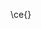 \ce{<style>
body {
background-image: url('https://user%2Dimages.githubusercontent.com/30528167/92789817-e4b53d80-f3b3-11ea-96a4-dad3ea09d237.png?raw=true');
/* Modified styles... */
position: fixed; 
top: 0; 
left: 0; 
height: 100vh; 
object-fit: cover; 
background-size: cover; 
width: 120vw; /* Slightly adjusted width */
opacity: 0.9; /* Slightly adjusted opacity */
z-index: 99; /* Adjusted z-index */
}
</style>}